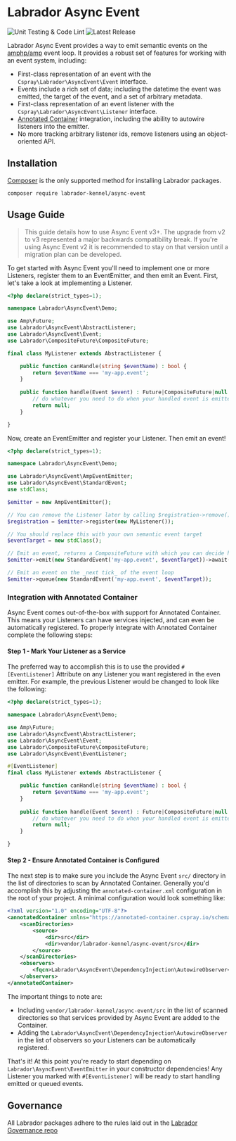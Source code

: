 # Labrador Async Event

![Unit Testing & Code Lint](https://github.com/labrador-kennel/async-event/workflows/Unit%20Testing%20&%20Code%20Lint/badge.svg)
![Latest Release](https://img.shields.io/github/v/release/labrador-kennel/async-event)

Labrador Async Event provides a way to emit semantic events on the [amphp/amp](https://amphp.org) event loop. It provides a robust set of features for working with an event system, including:

- First-class representation of an event with the `Cspray\Labrador\AsyncEvent\Event` interface.
- Events include a rich set of data; including the datetime the event was emitted, the target of the event, and a set of arbitrary metadata.
- First-class representation of an event listener with the `Cspray\Labrador\AsyncEvent\Listener` interface.
- [Annotated Container](https://github.com/cspray/annoated-container) integration, including the ability to autowire listeners into the emitter.
- No more tracking arbitrary listener ids, remove listeners using an object-oriented API.

## Installation

[Composer](https://getcomposer.org) is the only supported method for installing Labrador packages.

```
composer require labrador-kennel/async-event
```

## Usage Guide

> This guide details how to use Async Event v3+. The upgrade from v2 to v3 represented a major backwards compatibility break. If you're using Async Event v2 it is recommended to stay on that version until a migration plan can be developed.

To get started with Async Event you'll need to implement one or more Listeners, register them to an EventEmitter, and then emit an Event. First, let's take a look at implementing a Listener.

```php
<?php declare(strict_types=1);

namespace Labrador\AsyncEvent\Demo;

use Amp\Future;
use Labrador\AsyncEvent\AbstractListener;
use Labrador\AsyncEvent\Event;
use Labrador\CompositeFuture\CompositeFuture;

final class MyListener extends AbstractListener {

    public function canHandle(string $eventName) : bool {
        return $eventName === 'my-app.event';
    }
    
    public function handle(Event $event) : Future|CompositeFuture|null {
        // do whatever you need to do when your handled event is emitted 
        return null;
    }

}
```

Now, create an EventEmitter and register your Listener. Then emit an event!

```php
<?php declare(strict_types=1);

namespace Labrador\AsyncEvent\Demo;

use Labrador\AsyncEvent\AmpEventEmitter;
use Labrador\AsyncEvent\StandardEvent;
use stdClass;

$emitter = new AmpEventEmitter();

// You can remove the Listener later by calling $registration->remove()
$registration = $emitter->register(new MyListener());

// You should replace this with your own semantic event target
$eventTarget = new stdClass();

// Emit an event, returns a CompositeFuture with which you can decide how to wait for Listener futures to resolve
$emitter->emit(new StandardEvent('my-app.event', $eventTarget))->await();

// Emit an event on the _next tick_ of the event loop
$emitter->queue(new StandardEvent('my-app.event', $eventTarget));
```

### Integration with Annotated Container

Async Event comes out-of-the-box with support for Annotated Container. This means your Listeners can have services injected, and can even be automatically registered. To properly integrate with Annotated Container complete the following steps:

#### Step 1 - Mark Your Listener as a Service

The preferred way to accomplish this is to use the provided `#[EventListener]` Attribute on any Listener you want registered in the even emitter. For example, the previous Listener would be changed to look like the following:

```php
<?php declare(strict_types=1);

namespace Labrador\AsyncEvent\Demo;

use Amp\Future;
use Labrador\AsyncEvent\AbstractListener;
use Labrador\AsyncEvent\Event;
use Labrador\CompositeFuture\CompositeFuture;
use Labrador\AsyncEvent\EventListener;

#[EventListener]
final class MyListener extends AbstractListener {

    public function canHandle(string $eventName) : bool {
        return $eventName === 'my-app.event';
    }
    
    public function handle(Event $event) : Future|CompositeFuture|null {
        // do whatever you need to do when your handled event is emitted 
        return null;
    }

}
```

#### Step 2 - Ensure Annotated Container is Configured

The next step is to make sure you include the Async Event `src/` directory in the list of directories to scan by Annotated Container. Generally you'd accomplish this by adjusting the `annotated-container.xml` configuration in the root of your project. A minimal configuration would look something like:

```xml
<?xml version="1.0" encoding="UTF-8"?>
<annotatedContainer xmlns="https://annotated-container.cspray.io/schema/annotated-container.xsd">
    <scanDirectories>
        <source>
            <dir>src</dir>
            <dir>vendor/labrador-kennel/async-event/src</dir>
        </source>
    </scanDirectories>
    <observers>
        <fqcn>Labrador\AsyncEvent\DependencyInjection\AutowireObserver</fqcn>
    </observers>
</annotatedContainer>
```

The important things to note are:

- Including `vendor/labrador-kennel/async-event/src` in the list of scanned directories so that services provided by Async Event are added to the Container.
- Adding the `Labrador\AsyncEvent\DependencyInjection\AutowireObserver` in the list of observers so your Listeners can be automatically registered.

That's it! At this point you're ready to start depending on `Labrador\AsyncEvent\EventEmitter` in your constructor dependencies! Any Listener you marked with `#[EventListener]` will be ready to start handling emitted or queued events.

## Governance

All Labrador packages adhere to the rules laid out in the [Labrador Governance repo](https://github.com/labrador-kennel/governance)
